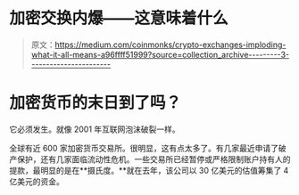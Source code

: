# 加密交换内爆——这意味着什么

> 原文：<https://medium.com/coinmonks/crypto-exchanges-imploding-what-it-all-means-a96ffff51999?source=collection_archive---------3----------------------->

# 加密货币的末日到了吗？

它必须发生。就像 2001 年互联网泡沫破裂一样。

全球有近 600 家加密货币交易所。很明显，这有点太多了。有几家最近申请了破产保护，还有几家面临流动性危机。一些交易所已经暂停或严格限制账户持有人的提款，最明显的是在**摄氏度。**就在去年，该公司以 30 亿美元的估值筹集了 4 亿美元的资金。